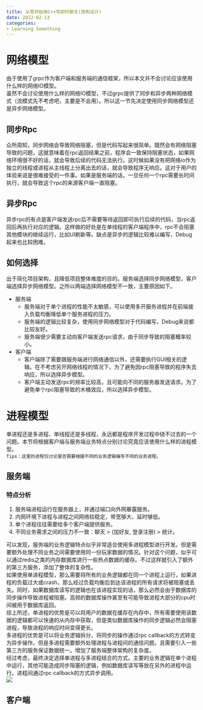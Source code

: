 ```yaml
---
title: 从零开始用C++写即时聊天(架构设计)
date: 2022-02-13
categories:
- Learning Something
---
```


# 网络模型
由于使用了grpc作为客户端和服务端的通信框架，所以本文并不会讨论应该使用什么样的网络IO模型。  
虽然不会讨论使用什么样的网络IO模型，不过grpc提供了同步和异步两种网络模式（流模式先不考虑吧，主要是不会用）。所以这一节先决定使用同步网络模型还是异步网络模型。
## 同步Rpc
众所周知，同步网络会导致网络阻塞，但是代码写起来很简单。既然会有网络阻塞导致的问题，这就意味着在rpc返回结果之前，程序会一致保持阻塞状态，如果网络环境很不好的话，就会导致后续的代码无法执行。这时候如果没有把网络io作为独立的线程或进程从主线程上分离出去的话，就会导致程序无响应。这对于用户的体验来说是很难接受的一件事。如果是服务端的话，一旦任何一个rpc需要长时间执行，就会导致这个rpc的来源客户端一直阻塞。
## 异步Rpc
异步rpc的有点是客户端发送rpc后不需要等待返回即可执行后续的代码，当rpc返回后再执行对应的逻辑。这样做的好处是在单线程的客户端程序中，rpc不会阻塞其他模块的继续运行，比如UI刷新等。缺点是异步的逻辑比较难以编写，Debug起来也比较困难。
## 如何选择
出于简化项目架构，且降低项目整体难度的目的。服务端选择同步网络模型，客户端选择异步网络模型。之所以两端选择网络模型不一致，主要原因如下。
- 服务端
  - 服务端对于单个进程的性能不太敏感，可以使用多开服务进程并在前端接入负载均衡降低单个服务进程的压力。
  - 服务端的逻辑比较复杂，使用同步网络模型对于代码编写，Debug来说都比较友好。
  - 服务端很少需要主动向客户端发送rpc请求，由于同步导致的阻塞概率较小。  
- 客户端
  - 客户端除了需要跟服务端进行网络通信以外，还需要执行GUI相关的逻辑。在不考虑另开网络线程的情况下，为了避免因rpc阻塞导致的程序失去响应，所以选择异步模型。
  - 客户端主动发送rpc的频率比较高，且可能向不同的服务器发送请求。为了避免单个rpc阻塞导致的木桶效应，所以选择异步模型。
  
# 进程模型
单进程还是多进程、单线程还是多线程，永远都是程序开发过程中绕不过去的一个问题。本节将根据客户端与服务端业务特点分别讨论究竟应该使用什么样的进程模型。  
`Tips：这里的进程仅讨论是否需要根据不同的业务逻辑编写不同的业务进程。`
## 服务端
### 特点分析
1. 服务端进程运行在服务器上，并通过端口向外网暴露服务。
2. 内网环境下进程与进程之间网络较稳定，带宽够大、延时够低。
3. 单个进程往往需要给多个客户端提供服务。
4. 不同业务需求之间的压力不一致：聊天 > (加好友, 登录注册) >  统计。

可以发现，服务端的业务逻辑特点似乎非常适合使用多进程模型进行开发。但是需要额外处理不同业务之间需要使用同一份玩家数据的情况。针对这个问题，似乎可以通过redis之类的内存数据库进行一些热点数据的缓存。不过这样就引入了额外的第三方服务，添加了整体的复杂性。  
如果使用单进程模型，那么需要将所有的业务逻辑都在同一个进程上运行，如果进程的负载过大或crash，那么经过负载均衡后到达该进程的所有请求将被阻塞或丢失。同时，如果数据库读写的逻辑也在该进程实现的话，那么必然会由于数据库的同步操作导致进程被阻塞。高频的数据库操作甚至有可能导致进程大部分的cpu时间被用于数据库返回。  
综上所述，单进程的优势是可以将用户的数据在缓存在内存中，所有需要使用该数据的逻辑都可以快速的从内存中获取，但是类似数据库操作的同步逻辑必然会阻塞进程，导致进程的响应时间变得更长。  
多进程的优势是可以将业务逻辑拆分，将同步的操作通过rpc callback的方式转变为异步操作。但是多进程需要额外处理进程与进程间的通信问题。且需要引入一些第三方的服务保证数据统一。增加了服务端整体架构的复杂度。  
经过考虑，最终决定选择单进程与多进程结合的方式。主要的业务逻辑在单个进程中运行，其他可能造成同步阻塞的逻辑，例如数据库读写等放在另外的进程中运行。进程间通过rpc callback的方式异步调用。  
![](https://cooktea.github.io/assets/images/cpp-im-server-进程模型.jpg)

## 客户端
